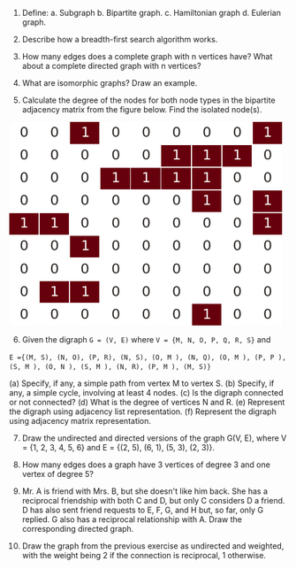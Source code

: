 
1. Define:
	a. Subgraph
	b. Bipartite graph.
	c. Hamiltonian graph
	d. Eulerian graph.

2. Describe how a breadth-first search algorithm works.

3. How many edges does a complete graph with n vertices have? What about a complete directed graph with n vertices?

4. What are isomorphic graphs? Draw an example.

5. Calculate the degree of the nodes for both node types in the bipartite adjacency matrix from the figure below. Find the isolated node(s).

![adjacency matrix](./img/matrix01.png)

6. Given the digraph `G = (V, E)` where `V = {M, N, O, P, Q, R, S}` and 

`E ={(M, S), (N, O), (P, R), (N, S), (O, M ), (N, Q), (O, M ), (P, P ), (S, M ), (O, N ), (S, M ), (N, R), (P, M ), (M, S)}`

(a) Specify, if any, a simple path from vertex M to vertex S.
(b) Specify, if any, a simple cycle, involving at least 4 nodes.
(c) Is the digraph connected or not connected?
(d) What is the degree of vertices N and R.
(e) Represent the digraph using adjacency list representation.
(f) Represent the digraph using adjacency matrix representation.

7. Draw the undirected and directed versions of the graph G(V, E), where V = {1, 2, 3, 4, 5, 6} and E = {(2, 5), (6, 1), (5, 3), (2, 3)}.

8. How many edges does a graph have 3 vertices of degree 3 and one vertex of degree 5?

9. Mr. A is friend with Mrs. B, but she doesn't like him back. She has a reciprocal friendship with both C and D, but only C considers D a friend. D has also sent friend requests to E, F, G, and H but, so far, only G replied. G also has a reciprocal relationship with A. Draw the corresponding directed graph.

10. Draw the graph from the previous exercise as undirected and weighted, with the weight being 2 if the connection is reciprocal, 1 otherwise.
